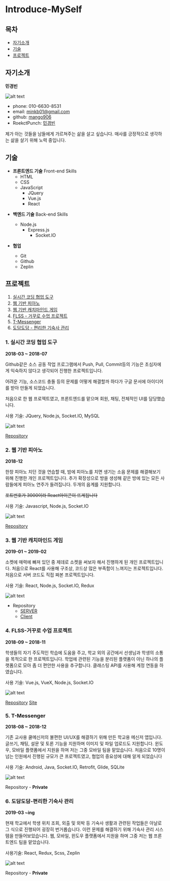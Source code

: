# Introduce-MySelf

## 목차

- [자기소개](#자기소개)
- [기술](#기술)
- [프로젝트](#프로젝트)

## 자기소개

<b>민경빈</b>

![alt text](./img/selfie.jpg)

- phone: 010-6630-8531
- email: minkb01@gmail.com
- github: [mango906](https://github.com/mango906)
- RoekctPunch: [민경빈](https://www.rocketpunch.com/@e3c160bc65cc47bf/info)

제가 아는 것들을 남들에게 가르쳐주는 삶을 살고 싶습니다.
매사를 긍정적으로 생각하는 삶을 살기 위해 노력 중입니다.

## 기술

- **프론트엔드 기술** Front-end Skills
  - HTML
  - CSS
  - JavaScript
    - JQuery
    - Vue.js
    - React

* **백엔드 기술** Back-end Skills

  - Node.js
    - Express.js
      - Socket.IO

* **협업**
  - Git
  - Github
  - Zeplin

## 프로젝트

1. [실시간 코딩 협업 도구](#1-실시간-코딩-협업-도구)
2. [웹 기반 피아노](#2-웹-기반-피아노)
3. [웹 기반 캐치마인드 게임](#3-웹-기반-캐치마인드-게임)
4. [FLSS - 거꾸로 수업 프로젝트](#4-flss-거꾸로-수업-프로젝트)
5. [T-Messenger](#5-t-messenger)
6. [도담도담 - 편리한 기숙사 관리](#6-도담도담-편리한-기숙사-관리)

### 1. 실시간 코딩 협업 도구

**2018-03 ~ 2018-07**

Github같은 소스 공동 작업 프로그램에서 Push, Pull, Commit등의 기능은 초심자에게 익숙하지 않다고 생각되어 진행한 프로젝트입니다.

어려운 기능, 소스코드 충돌 등의 문제를 어떻게 해결할까 하다가 구글 문서에 아이디어를 받아 만들게 되었습니다.

처음으로 한 웹 프로젝트였고, 프론트엔드를 맡으며 회원, 채팅, 전체적인 UI를 담당했습니다.

사용 기술: JQuery, Node.js, Socket.IO, MySQL

![alt text](./img/realtime-editor.png)

[Repository](https://github.com/tbvjaos510/RealTimeIDE)

### 2. 웹 기반 피아노

**2018-12**

한창 피아노 치던 것을 연습할 때, 밤에 피아노를 치면 생기는 소음 문제를 해결해보기 위해 진행한 개인 프로젝트입니다. 추가 확장성으로 방을 생성해 같은 방에 있는 모든 사람들에게 피아노 연주가 들려집니다. 두개의 음계를 지원합니다.

~~포트번호가 3000이라 React아이콘이 뜨게됩니다~~

사용 기술: Javascript, Node.js, Socket.IO

![alt text](./img/web-piano.png)

[Repository](https://github.com/mango906/Web-Piano-Project)

### 3. 웹 기반 캐치마인드 게임

**2019-01 ~ 2019-02**

소켓에 매력에 빠져 있던 중 제데로 소켓을 써보자 해서 진행하게 된 개인 프로젝트입니다.
처음으로 React를 사용해 구조상, 코드상 많은 부족함이 느껴지는 프로젝트입니다.
처음으로 서버 코드도 직접 짜본 프로젝트입니다.

사용 기술: React, Node.js, Socket.IO, Redux

![alt text](./img/react-catchmind.png)

- Repository
  - [SERVER](https://github.com/mango906/Catch_Mind_SERVER)
  - [Client](https://github.com/mango906/React_Catch_Mind)

### 4. FLSS-거꾸로 수업 프로젝트

**2018-09 ~ 2018-11**

학생들의 자기 주도적인 학습에 도움을 주고, 학교 외의 공간에서 선생님과 학생의 소통을 목적으로 한 프로젝트입니다.
학업에 관련된 기능을 분리된 플랫폼이 아닌 하나의 플랫폼으로 모아 좀 더 편안한 사용을 추구합니다.
클래스팅 API를 사용해 계정 연동을 하였습니다.

사용 기술: Vue.js, VueX, Node.js, Socket.IO

![alt text](./img/flss.png)

[Repository](https://github.com/DGSW-FLUT/flss-web)
[Site](http://flss.kr)

### 5. T-Messenger

**2018-08 ~ 2018-12**

기존 교사용 쿨메신저의 불편한 UI/UX를 해결하기 위해 만든 학교용 메신저 앱입니다.
글쓰기, 채팅, 설문 및 토론 기능을 지원하며 이미지 및 파일 업로드도 지원합니다.
윈도우, 모바일 플랫폼에서 지원을 하며 저는 그중 모바일 팀을 맡았습니다.
처음으로 10명이 넘는 인원에서 진행된 규모가 큰 프로젝트였고, 협업의 중요성에 대해 알게 되었습니다

사용 기술: Android, Java, Socket.IO, Retrofit, Glide, SQLite

![alt text](./img/T-Messenger.png)

Repository - **Private**

### 6. 도담도담-편리한 기숙사 관리

**2019-03 ~ing**

현재 학교에서 학생 위치 조회, 외출 및 외박 등 기숙사 생활과 관련된 작업들은 아날로그 식으로 진행되어 굉장히 번거롭습니다. 이런 문제를 해결하기 위해 기숙사 관리 시스템을 만들어보았습니다. 웹, 모바일, 윈도우 플랫폼에서 지원을 하며 그중 저는 웹 프론트엔드 팀을 맡았습니다.

사용기술: React, Redux, Scss, Zeplin

![alt text](./img/dodamdodam.png)

Repository - **Private**
